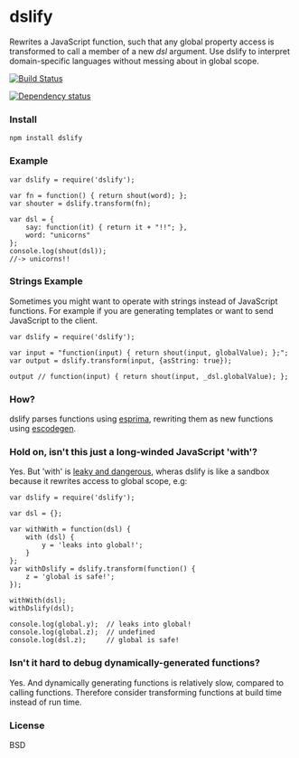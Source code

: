 # dslify

Rewrites a JavaScript function, such that any global property access is transformed to call a member of a new _dsl_ argument. Use dslify to interpret domain-specific languages without messing about in global scope.

[![Build Status](https://secure.travis-ci.org/featurist/dslify.png?branch=master)](http://travis-ci.org/featurist/dslify)

[![Dependency status](https://david-dm.org/featurist/dslify.png)](https://david-dm.org/featurist/dslify)

### Install

    npm install dslify

### Example

    var dslify = require('dslify');

    var fn = function() { return shout(word); };
    var shouter = dslify.transform(fn);

    var dsl = {
        say: function(it) { return it + "!!"; },
        word: "unicorns"
    };
    console.log(shout(dsl));
    //-> unicorns!!

### Strings Example

Sometimes you might want to operate with strings instead of JavaScript functions. For
example if you are generating templates or want to send JavaScript to the client.

    var dslify = require('dslify');

    var input = "function(input) { return shout(input, globalValue); };";
    var output = dslify.transform(input, {asString: true});

    output // function(input) { return shout(input, _dsl.globalValue); };

### How?
dslify parses functions using [esprima](https://github.com/ariya/esprima), rewriting them as new functions using  [escodegen](https://github.com/Constellation/escodegen).

### Hold on, isn't this just a long-winded JavaScript 'with'?
Yes. But 'with' is [leaky and dangerous](http://www.yuiblog.com/blog/2006/04/11/with-statement-considered-harmful/), wheras dslify is like a sandbox because it rewrites access to global scope, e.g:

    var dslify = require('dslify');

    var dsl = {};

    var withWith = function(dsl) {
        with (dsl) {
            y = 'leaks into global!';
        }
    };
    var withDslify = dslify.transform(function() {
        z = 'global is safe!';
    });

    withWith(dsl);
    withDslify(dsl);

    console.log(global.y);  // leaks into global!
    console.log(global.z);  // undefined
    console.log(dsl.z);     // global is safe!

### Isn't it hard to debug dynamically-generated functions?
Yes. And dynamically generating functions is relatively slow, compared to calling functions. Therefore consider transforming functions at build time instead of run time.

### License
BSD
